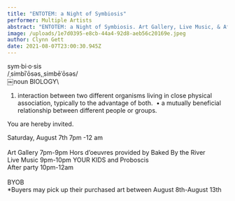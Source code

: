 ```yaml
---
title: "ENTOTEM: a Night of Symbiosis"
performer: Multiple Artists
abstract: "ENTOTEM: a Night of Symbiosis. Art Gallery, Live Music, & After Party"
image: /uploads/1e7d0395-e8cb-44a4-92d8-aeb56c20169e.jpeg
author: Clynn Gett
date: 2021-08-07T23:00:30.945Z
---
```

sym·bi·o·sis\
/ˌsimbīˈōsəs,ˌsimbēˈōsəs/\
￼noun BIOLOGY\

1. interaction between two different organisms living in close physical association, typically to the advantage of both.  • a mutually beneficial relationship between different people or groups.

You are hereby invited.

Saturday, August 7th 7pm -12 am \
\
Art Gallery 7pm-9pm Hors d’oeuvres provided by Baked By the River\
Live Music 9pm-10pm YOUR KIDS and Proboscis\
After party 10pm-12am\
\
BYOB\
*Buyers may pick up their purchased art between August 8th-August 13th